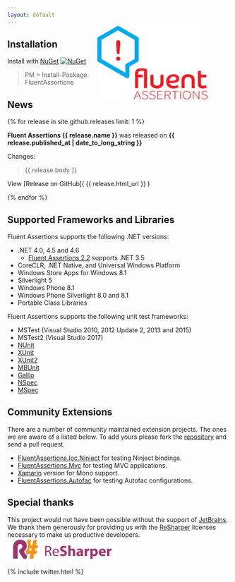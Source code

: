 ```yaml
---
layout: default
---
```

<img src="./logo/fluent_assertions.svg" width="250" style="float:right;margin-right:50px;margin-top:-1em;box-shadow:unset" >

## Installation

Install with [NuGet](https://www.nuget.org/packages/FluentAssertions/) [![NuGet](https://img.shields.io/nuget/vpre/FluentAssertions.svg)](https://www.nuget.org/packages/FluentAssertions)

> PM > Install-Package FluentAssertions

## News
{% for release in site.github.releases limit: 1 %}

**Fluent Assertions {{ release.name }}** was released on **{{ release.published_at | date_to_long_string }}**

Changes: 
  > {{ release.body }}

View [Release on GitHub]( {{ release.html_url }} )
    
{% endfor %}

## Supported Frameworks and Libraries

Fluent Assertions supports the following .NET versions:

*   .NET 4.0, 4.5 and 4.6
    * [Fluent Assertions 2.2](https://www.nuget.org/packages/FluentAssertions/2.2.0) supports .NET 3.5
*   CoreCLR, .NET Native, and Universal Windows Platform
*   Windows Store Apps for Windows 8.1
*   Silverlight 5
*   Windows Phone 8.1
*   Windows Phone Silverlight 8.0 and 8.1
*   Portable Class Libraries

Fluent Assertions supports the following unit test frameworks:

*   MSTest (Visual Studio 2010, 2012 Update 2, 2013 and 2015)
*   MSTest2 (Visual Studio 2017)
*   [NUnit](http://www.nunit.org/)
*   [XUnit](http://xunit.codeplex.com/)
*   [XUnit2](https://github.com/xunit/xunit/releases)
*   [MBUnit](http://code.google.com/p/mb-unit/)
*   [Gallio](http://code.google.com/p/mb-unit/)
*   [NSpec](http://nspec.org/)
*   [MSpec](https://github.com/machine/machine.specifications)

## Community Extensions

There are a number of community maintained extension projects. The ones we are aware of a listed below. To add yours please fork the [repository](https://github.com/dennisdoomen/fluentassertions/tree/gh-pages) and send a pull request.

*   [FluentAssertions.Ioc.Ninject](https://github.com/kevinkuszyk/FluentAssertions.Ioc.Ninject) for testing Ninject bindings.
*   [FluentAssertions.Mvc](https://github.com/CaseyBurns/FluentAssertions.MVC) for testing MVC applications.
*   [Xamarin](https://github.com/onovotny/fluentassertions) version for Mono support.
*   [FluentAssertions.Autofac](https://github.com/awesome-inc/FluentAssertions.Autofac) for testing Autofac configurations.

## Special thanks

This project would not have been possible without the support of [JetBrains](http://www.jetbrains.com/). We thank them generously for providing us with the [ReSharper](http://www.jetbrains.com/resharper/) licenses necessary to make us productive developers.  
![Resharper](./images/logo_resharper.png)

{% include twitter.html %}